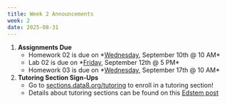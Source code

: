 ```yaml
---
title: Week 2 Announcements
week: 2
date: 2025-08-31
---
```


1. **Assignments Due**
    * <!--{{site.links.hw.hw02}}-->Homework 02 is due on *<u>Wednesday</u>, September 10th @ 10 AM*
    * <!--{{site.links.lab.lab02}}-->Lab 02 is due on *<u>Friday</u>, September 12th @ 5 PM*
    * <!--{{site.links.hw.hw02}}-->Homework 03 is due on *<u>Wednesday</u>, September 17th @ 10 AM*
2. **Tutoring Section Sign-Ups**
    * Go to [sections.data8.org/tutoring](https://sections.data8.org/tutoring) to enroll in a tutoring section!
    * Details about tutoring sections can be found on this [Edstem post](https://edstem.org/us/courses/83132/discussion/6919060)